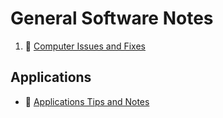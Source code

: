 # General Software Notes

1. :file_folder: [Computer Issues and Fixes](general-software-docs/computer-fixes/)

## Applications

+ :notebook_with_decorative_cover: [Applications Tips and Notes](general-software-docs/applications-tips-and-notes.md)
